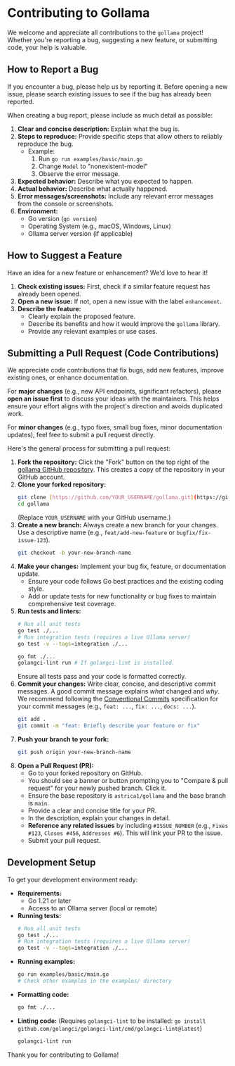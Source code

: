 # Contributing to Gollama

We welcome and appreciate all contributions to the `gollama` project! Whether you're reporting a bug, suggesting a new feature, or submitting code, your help is valuable.

## How to Report a Bug

If you encounter a bug, please help us by reporting it. Before opening a new issue, please search existing issues to see if the bug has already been reported.

When creating a bug report, please include as much detail as possible:

1.  **Clear and concise description:** Explain what the bug is.
2.  **Steps to reproduce:** Provide specific steps that allow others to reliably reproduce the bug.
    * Example:
        1.  Run `go run examples/basic/main.go`
        2.  Change `Model` to "nonexistent-model"
        3.  Observe the error message.
3.  **Expected behavior:** Describe what you expected to happen.
4.  **Actual behavior:** Describe what actually happened.
5.  **Error messages/screenshots:** Include any relevant error messages from the console or screenshots.
6.  **Environment:**
    * Go version (`go version`)
    * Operating System (e.g., macOS, Windows, Linux)
    * Ollama server version (if applicable)

## How to Suggest a Feature

Have an idea for a new feature or enhancement? We'd love to hear it!

1.  **Check existing issues:** First, check if a similar feature request has already been opened.
2.  **Open a new issue:** If not, open a new issue with the label `enhancement`.
3.  **Describe the feature:**
    * Clearly explain the proposed feature.
    * Describe its benefits and how it would improve the `gollama` library.
    * Provide any relevant examples or use cases.

## Submitting a Pull Request (Code Contributions)

We appreciate code contributions that fix bugs, add new features, improve existing ones, or enhance documentation.

For **major changes** (e.g., new API endpoints, significant refactors), please **open an issue first** to discuss your ideas with the maintainers. This helps ensure your effort aligns with the project's direction and avoids duplicated work.

For **minor changes** (e.g., typo fixes, small bug fixes, minor documentation updates), feel free to submit a pull request directly.

Here's the general process for submitting a pull request:

1.  **Fork the repository:** Click the "Fork" button on the top right of the [gollama GitHub repository](https://github.com/astrica1/gollama). This creates a copy of the repository in your GitHub account.
2.  **Clone your forked repository:**
    ```bash
    git clone [https://github.com/YOUR_USERNAME/gollama.git](https://github.com/YOUR_USERNAME/gollama.git)
    cd gollama
    ```
    (Replace `YOUR_USERNAME` with your GitHub username.)
3.  **Create a new branch:** Always create a new branch for your changes. Use a descriptive name (e.g., `feat/add-new-feature` or `bugfix/fix-issue-123`).
    ```bash
    git checkout -b your-new-branch-name
    ```
4.  **Make your changes:** Implement your bug fix, feature, or documentation update.
    * Ensure your code follows Go best practices and the existing coding style.
    * Add or update tests for new functionality or bug fixes to maintain comprehensive test coverage.
5.  **Run tests and linters:**
    ```bash
    # Run all unit tests
    go test ./...
    # Run integration tests (requires a live Ollama server)
    go test -v --tags=integration ./...

    go fmt ./...
    golangci-lint run # If golangci-lint is installed.
    ```
    Ensure all tests pass and your code is formatted correctly.
6.  **Commit your changes:** Write clear, concise, and descriptive commit messages. A good commit message explains *what* changed and *why*.
    We recommend following the [Conventional Commits](https://www.conventionalcommits.org/en/v1.0.0/) specification for your commit messages (e.g., `feat: ...`, `fix: ...`, `docs: ...`).
    ```bash
    git add .
    git commit -m "feat: Briefly describe your feature or fix"
    ```
7.  **Push your branch to your fork:**
    ```bash
    git push origin your-new-branch-name
    ```
8.  **Open a Pull Request (PR):**
    * Go to your forked repository on GitHub.
    * You should see a banner or button prompting you to "Compare & pull request" for your newly pushed branch. Click it.
    * Ensure the base repository is `astrica1/gollama` and the base branch is `main`.
    * Provide a clear and concise title for your PR.
    * In the description, explain your changes in detail.
    * **Reference any related issues** by including `#ISSUE_NUMBER` (e.g., `Fixes #123`, `Closes #456`, `Addresses #6`). This will link your PR to the issue.
    * Submit your pull request.

## Development Setup

To get your development environment ready:

* **Requirements:**
    * Go 1.21 or later
    * Access to an Ollama server (local or remote)
* **Running tests:**
    ```bash
    # Run all unit tests
    go test ./...
    # Run integration tests (requires a live Ollama server)
    go test -v --tags=integration ./...
    ```
* **Running examples:**
    ```bash
    go run examples/basic/main.go
    # Check other examples in the examples/ directory
    ```
* **Formatting code:**
    ```bash
    go fmt ./...
    ```
* **Linting code:** (Requires `golangci-lint` to be installed: `go install github.com/golangci/golangci-lint/cmd/golangci-lint@latest`)
    ```bash
    golangci-lint run
    ```

Thank you for contributing to Gollama!
